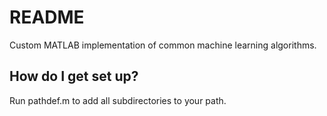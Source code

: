 # README

Custom MATLAB implementation of common machine learning algorithms.

## How do I get set up?

Run pathdef.m to add all subdirectories to your path.